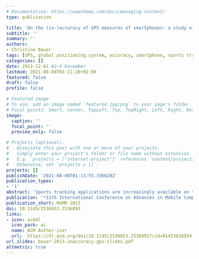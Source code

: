 ```yaml
---
# Documentation: https://wowchemy.com/docs/managing-content/
type: publication

title: 'On the (in-)accuracy of GPS measures of smartphones: a study of running tracking applications'
subtitle: ''
summary: ''
authors:
- Christine Bauer
tags: [GPS, global positioning system, accuracy, smartphone, sports tracking, running tracking, localization, positioning, location-based system]
categories: []
date: 2013-12-01 #2-4 December
lastmod: 2021-08-08T03:11:20+02:00
featured: false
draft: false
profile: false

# Featured image
# To use, add an image named `featured.jpg/png` to your page's folder.
# Focal points: Smart, Center, TopLeft, Top, TopRight, Left, Right, BottomLeft, Bottom, BottomRight.
image:
  caption: ''
  focal_point: ''
  preview_only: false

# Projects (optional).
#   Associate this post with one or more of your projects.
#   Simply enter your project's folder or file name without extension.
#   E.g. `projects = ["internal-project"]` references `content/project/deep-learning/index.md`.
#   Otherwise, set `projects = []`.
projects: []
publishDate: '2021-08-08T01:13:55.336620Z'
publication_types:
- '1'
abstract: 'Sports tracking applications are increasingly available on the market, and research has recently picked up this topic. Tracking a user’s running track and providing feedback on the performance are among the key features of such applications. However, little attention has been paid to the accuracy of the applications’ localization measurements. In evaluating the nine currently most popular running applications, we found tremendous differences in the GPS measurements. Besides this finding, our study contributes to the scientific knowledge base by qualifying the findings of previous studies concerning accuracy with smartphones’ GPS components.'
publication: '*11th International Conference on Advances in Mobile Computing & Multimedia*'
publication_short: MoMM 2013
doi: 10.1145/2536853.2536893
links: 
- icon: acmdl
  icon_pack: ai
  name: ACM Author-izer
  url:  https://dl.acm.org/doi/10.1145/2536853.2536893?cid=81453628934
url_slides: bauer-2013-inaccuracy-gps-slides.pdf
altmetric: true
---
```

